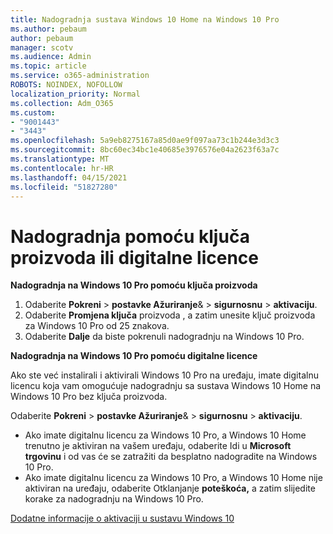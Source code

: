 ```yaml
---
title: Nadogradnja sustava Windows 10 Home na Windows 10 Pro
ms.author: pebaum
author: pebaum
manager: scotv
ms.audience: Admin
ms.topic: article
ms.service: o365-administration
ROBOTS: NOINDEX, NOFOLLOW
localization_priority: Normal
ms.collection: Adm_O365
ms.custom:
- "9001443"
- "3443"
ms.openlocfilehash: 5a9eb8275167a85d0ae9f097aa73c1b244e3d3c3
ms.sourcegitcommit: 8bc60ec34bc1e40685e3976576e04a2623f63a7c
ms.translationtype: MT
ms.contentlocale: hr-HR
ms.lasthandoff: 04/15/2021
ms.locfileid: "51827280"
---
```

# <a name="upgrade-using-either-a-product-key-or-a-digital-license"></a>Nadogradnja pomoću ključa proizvoda ili digitalne licence

**Nadogradnja na Windows 10 Pro pomoću ključa proizvoda**

1. Odaberite **Pokreni**  >  **postavke Ažuriranje**&  >  **sigurnosnu**  >  **aktivaciju**.
2. Odaberite **Promjena ključa** proizvoda , a zatim unesite ključ proizvoda za Windows 10 Pro od 25 znakova.
3. Odaberite **Dalje** da biste pokrenuli nadogradnju na Windows 10 Pro.

**Nadogradnja na Windows 10 Pro pomoću digitalne licence**

Ako ste već instalirali i aktivirali Windows 10 Pro na uređaju, imate digitalnu licencu koja vam omogućuje nadogradnju sa sustava Windows 10 Home na Windows 10 Pro bez ključa proizvoda.

Odaberite **Pokreni**  >  **postavke Ažuriranje**&  >  **sigurnosnu**  >  **aktivaciju**.

- Ako imate digitalnu licencu za Windows 10 Pro, a Windows 10 Home trenutno je aktiviran na vašem uređaju, odaberite Idi u **Microsoft trgovinu** i od vas će se zatražiti da besplatno nadogradite na Windows 10 Pro.
- Ako imate digitalnu licencu za Windows 10 Pro, a Windows 10 Home nije aktiviran na uređaju, odaberite Otklanjanje **poteškoća,** a zatim slijedite korake za nadogradnju na Windows 10 Pro.

[Dodatne informacije o aktivaciji u sustavu Windows 10](https://support.microsoft.com/help/12440)